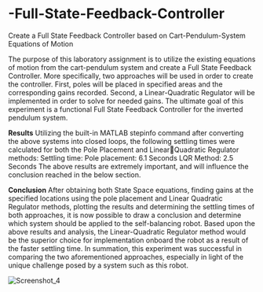 # -Full-State-Feedback-Controller
 Create a Full State Feedback Controller based on Cart-Pendulum-System Equations of Motion

The purpose of this laboratory assignment is to utilize the existing equations of motion from the 
cart-pendulum system and create a Full State Feedback Controller. More specifically, two 
approaches will be used in order to create the controller. First, poles will be placed in specified 
areas and the corresponding gains recorded. Second, a Linear-Quadratic Regulator will be 
implemented in order to solve for needed gains. The ultimate goal of this experiment is a 
functional Full State Feedback Controller for the inverted pendulum system.

**Results**
Utilizing the built-in MATLAB stepinfo command after converting the above systems into closed 
loops, the following settling times were calculated for both the Pole Placement and LinearQuadratic Regulator methods:
Settling time:
Pole placement: 6.1 Seconds
LQR Method: 2.5 Seconds
The above results are extremely important, and will influence the conclusion reached in the 
below section.

**Conclusion**
After obtaining both State Space equations, finding gains at the specified locations using the 
pole placement and Linear Quadratic Regulator methods, plotting the results and determining 
the settling times of both approaches, it is now possible to draw a conclusion and determine 
which system should be applied to the self-balancing robot. Based upon the above results and 
analysis, the Linear-Quadratic Regulator method would be the superior choice for 
implementation onboard the robot as a result of the faster settling time. In summation, this 
experiment was successful in comparing the two aforementioned approaches, especially in light 
of the unique challenge posed by a system such as this robot.

![Screenshot_4](https://user-images.githubusercontent.com/3127698/143277229-67c2383c-1299-4059-a465-1a47933aaf7a.png)
